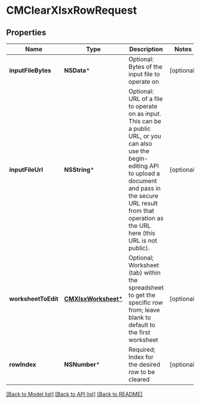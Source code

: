 # CMClearXlsxRowRequest

## Properties
Name | Type | Description | Notes
------------ | ------------- | ------------- | -------------
**inputFileBytes** | **NSData*** | Optional: Bytes of the input file to operate on | [optional] 
**inputFileUrl** | **NSString*** | Optional: URL of a file to operate on as input.  This can be a public URL, or you can also use the begin-editing API to upload a document and pass in the secure URL result from that operation as the URL here (this URL is not public). | [optional] 
**worksheetToEdit** | [**CMXlsxWorksheet***](CMXlsxWorksheet.md) | Optional; Worksheet (tab) within the spreadsheet to get the specific row from; leave blank to default to the first worksheet | [optional] 
**rowIndex** | **NSNumber*** | Required; Index for the desired row to be cleared | [optional] 

[[Back to Model list]](../README.md#documentation-for-models) [[Back to API list]](../README.md#documentation-for-api-endpoints) [[Back to README]](../README.md)


